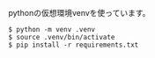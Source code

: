 pythonの仮想環境venvを使っています。

```
$ python -m venv .venv 
$ source .venv/bin/activate
$ pip install -r requirements.txt
```

